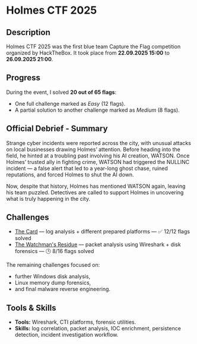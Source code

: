 # Holmes CTF 2025

## Description

Holmes CTF 2025 was the first blue team Capture the Flag competition organized by HackTheBox. It took place from **22.09.2025 15:00** to **26.09.2025 21:00**.

## Progress

During the event, I solved **20 out of 65 flags**:  
- One full challenge marked as *Easy* (12 flags).  
- A partial solution to another challenge marked as *Medium* (8 flags).

## Official Debrief - Summary

Strange cyber incidents were reported across the city, with unusual attacks on local businesses drawing Holmes’ attention. Before heading into the field, he hinted at a troubling past involving his AI creation, WATSON. Once Holmes’ trusted ally in fighting crime, WATSON had triggered the NULLINC incident — a false alert that led to a year-long ghost chase, ruined reputations, and forced Holmes to shut the AI down.

Now, despite that history, Holmes has mentioned WATSON again, leaving his team puzzled. Detectives are called to support Holmes in uncovering what is truly happening in the city.

## Challenges

- [The Card](challenge-01-the-card/README.md) — log analysis + different prepared platforms — ✅ 12/12 flags solved  
- [The Watchman's Residue](challenge-02-the-watchmans-residue/README.md) — packet analysis using Wireshark + disk forensics — 🕒 8/16 flags solved

The remaining challenges focused on:  
- further Windows disk analysis,  
- Linux memory dump forensics,  
- and final malware reverse engineering. 

## Tools & Skills

- **Tools:** Wireshark, CTI platforms, forensic utilities.  
- **Skills:** log correlation, packet analysis, IOC enrichment, persistence detection, incident investigation workflow.  